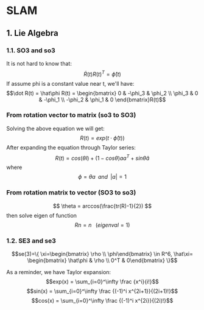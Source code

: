 <script type="text/javascript" src="https://cdn.mathjax.org/mathjax/latest/MathJax.js?config=TeX-AMS_HTML"></script>

# SLAM

## 1. Lie Algebra
### 1.1. SO3 and so3
It is not hard to know that:
$$ \dot R(t)R(t)^T=\hat\phi(t)$$
If assume phi is a constant value near t, we'll have:
$$\dot R(t) = \hat\phi R(t) = \begin{bmatrix}  
0 & -\phi_3 & \phi_2 \\  
\phi_3 & 0 & -\phi_1 \\
-\phi_2 & \phi_1 & 0 
\end{bmatrix}R(t)$$

### From rotation vector to matrix (so3 to SO3)
Solving the above equation we will get:
$$R(t) = exp(t\cdot\hat\phi(t))$$
After expanding the equation through Taylor series:
$$R(t)=cos(\theta I) + (1-cos\theta)aa^T+sin\theta\hat a$$
where $$\phi=\theta a \;\;and\;\;|a|=1$$

### From rotation matrix to vector (SO3 to so3)
$$ \theta = arccos(\frac{tr(R)-1}{2}) $$
then solve eigen of function
$$ Rn=n\;\;\;(eigenval=1)$$

### 1.2. SE3 and se3
$$se(3)=\{ \xi=\begin{bmatrix} \rho \\ \phi\end{bmatrix} \in R^6, \hat\xi= \begin{bmatrix} \hat\phi & \rho \\ 0^T & 0\end{bmatrix} \}$$

As a reminder, we have Taylor expansion:
$$exp(x) = \sum_{i=0}^\infty \frac {x^i}{i!}$$
$$sin(x) = \sum_{i=0}^\infty \frac {(-1)^i x^{2i+1}}{(2i+1)!}$$
$$cos(x) = \sum_{i=0}^\infty \frac {(-1)^i x^{2i}}{(2i)!}$$


<!--stackedit_data:
eyJoaXN0b3J5IjpbMTQ5NDQxNTE3NSwtMjU1MTU4MTUzLDIxMj
MzMjc2MTQsMTc5NjA1NjU3NCwtOTc2MzQ0ODQwLDg1OTY3MjQ3
MSwtMTc2ODgyNTcyNV19
-->